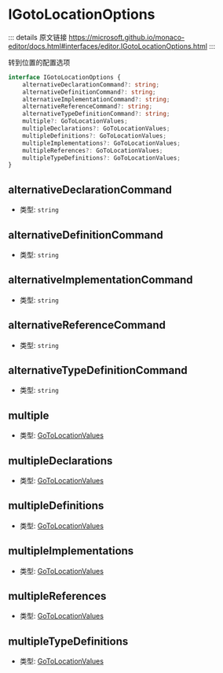 # IGotoLocationOptions

<backTop />
        
::: details 原文链接
https://microsoft.github.io/monaco-editor/docs.html#interfaces/editor.IGotoLocationOptions.html
:::

转到位置的配置选项

```ts
interface IGotoLocationOptions {
    alternativeDeclarationCommand?: string;
    alternativeDefinitionCommand?: string;
    alternativeImplementationCommand?: string;
    alternativeReferenceCommand?: string;
    alternativeTypeDefinitionCommand?: string;
    multiple?: GoToLocationValues;
    multipleDeclarations?: GoToLocationValues;
    multipleDefinitions?: GoToLocationValues;
    multipleImplementations?: GoToLocationValues;
    multipleReferences?: GoToLocationValues;
    multipleTypeDefinitions?: GoToLocationValues;
}
```

## alternativeDeclarationCommand
- 类型: `string`
## alternativeDefinitionCommand
- 类型: `string`
## alternativeImplementationCommand
- 类型: `string`
## alternativeReferenceCommand
- 类型: `string`
## alternativeTypeDefinitionCommand
- 类型: `string`
## multiple
- 类型: [GoToLocationValues](/api/editor/GoToLocationValues.md)
## multipleDeclarations
- 类型: [GoToLocationValues](/api/editor/GoToLocationValues.md)
## multipleDefinitions
- 类型: [GoToLocationValues](/api/editor/GoToLocationValues.md)
## multipleImplementations
- 类型: [GoToLocationValues](/api/editor/GoToLocationValues.md)
## multipleReferences
- 类型: [GoToLocationValues](/api/editor/GoToLocationValues.md)
## multipleTypeDefinitions
- 类型: [GoToLocationValues](/api/editor/GoToLocationValues.md)
